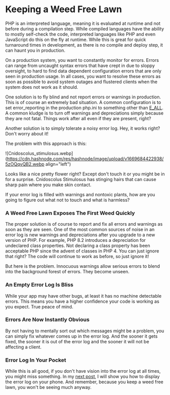 # Keeping a Weed Free Lawn

PHP is an interpreted language, meaning it is evaluated at runtime and not before during a compilation step. While compiled languages have the ability to mostly self-check the code, interpreted languages like PHP and even JavaScript do this on the fly at runtime. While this is great for quick turnaround times in development, as there is no compile and deploy step, it can haunt you in production.

On a production system, you want to constantly monitor for errors. Errors can range from uncaught syntax errors that have crept in due to sloppy oversight, to hard to find data dependent configuration errors that are only seen in production usage. In all cases, you want to resolve these errors as soon as possible to avoid system outages and flustered clients when the system does not work as it should.

One solution is to fly blind and not report errors or warnings in production. This is of course an extremely bad situation. A common configuration is to set error\_reporting in the production php.ini to something other than [E\_ALL](https://www.php.net/manual/en/errorfunc.constants.php). A common kludge is to turn off warnings and depreciations simply because they are not fatal. Things work after all even if they are present, right?

Another solution is to simply tolerate a noisy error log. Hey, it works right? Don't worry about it!

The problem with this approach is this:

![Cnidoscolus_stimulosus.webp](https://cdn.hashnode.com/res/hashnode/image/upload/v1669684422938/5zOQqyQB2.webp align="left")

Looks like a nice pretty flower right? Except don't touch it or you might be in for a surprise. Cnidoscolus Stimulosus has stinging hairs that can cause sharp pain where you make skin contact.

If your error log is filled with warnings and nontoxic plants, how are you going to figure out what not to touch and what is harmless?

### A Weed Free Lawn Exposes The First Weed Quickly

The proper solution is of course to report and fix all errors and warnings as soon as they are seen. One of the most common sources of noise in an error log is new warnings and depreciations after you upgrade to a new version of PHP. For example, PHP 8.2 introduces a depreciation for undeclared class properties. Not declaring a class property has been acceptable PHP since the advent of classes in PHP 4. You can just ignore that right? The code will continue to work as before, so just ignore it!

But here is the problem. Innocuous warnings allow serious errors to blend into the background forest of errors. They become unseen.

### An Empty Error Log Is Bliss

While your app may have other bugs, at least it has no machine detectable errors. This means you have a higher confidence your code is working as you expect. True peace of mind.

### Errors Are Now Instantly Obvious

By not having to mentally sort out which messages might be a problem, you can simply fix whatever comes up in the error log. And the sooner it gets fixed, the sooner it is out of the error log and the sooner it will not be affecting a client.

### Error Log In Your Pocket

While this is all good, if you don't have vision into the error log at all times, you might miss something. In my [next post](https://blog.phpfui.com/php-error-logging-to-slack), I will show you how to display the error log on your phone. And remember, because you keep a weed free lawn, you won't be seeing much anyway.